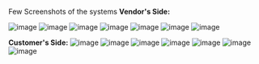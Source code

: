 Few Screenshots of the systems
**Vendor's Side:**

![image](https://github.com/RohitBajracharya/E-FashionStore-App-Flutter-/assets/104704874/b619353b-5051-40d5-9863-5772a79cf328)      ![image](https://github.com/RohitBajracharya/E-FashionStore-App-Flutter-/assets/104704874/fbf157e3-ded3-475f-aaa6-91f071d5242e) ![image](https://github.com/RohitBajracharya/E-FashionStore-App-Flutter-/assets/104704874/99b0aabe-c861-45f6-bfac-5ce342ddcd27) ![image](https://github.com/RohitBajracharya/E-FashionStore-App-Flutter-/assets/104704874/c606616d-9abb-4d73-932c-d94504532d8a) ![image](https://github.com/RohitBajracharya/E-FashionStore-App-Flutter-/assets/104704874/5b26b02b-c234-439e-a837-79d5ae04fe85) ![image](https://github.com/RohitBajracharya/E-FashionStore-App-Flutter-/assets/104704874/8a807bfc-22a0-4821-a9cf-ab92935dcfef) ![image](https://github.com/RohitBajracharya/E-FashionStore-App-Flutter-/assets/104704874/9a5cf1db-f8d3-4b5f-bbd4-d51f24673921)


**Customer's Side:**
 ![image](https://github.com/RohitBajracharya/E-FashionStore-App-Flutter-/assets/104704874/e7964f94-9733-4ad5-9ce3-2eb8076c0266) ![image](https://github.com/RohitBajracharya/E-FashionStore-App-Flutter-/assets/104704874/c1a21728-c461-4888-a70d-e848ef5c4af7) ![image](https://github.com/RohitBajracharya/E-FashionStore-App-Flutter-/assets/104704874/08d47094-e42f-4252-adbb-6a504bcd69d0) ![image](https://github.com/RohitBajracharya/E-FashionStore-App-Flutter-/assets/104704874/7ff0c741-59f5-4cc7-9302-94ae83b4b5e8) ![image](https://github.com/RohitBajracharya/E-FashionStore-App-Flutter-/assets/104704874/4950d3eb-1a3a-4559-a467-2b6e7d3090d6) ![image](https://github.com/RohitBajracharya/E-FashionStore-App-Flutter-/assets/104704874/b40e40a4-d630-41d2-8924-0580076cacca) ![image](https://github.com/RohitBajracharya/E-FashionStore-App-Flutter-/assets/104704874/259e87b5-295c-4623-af17-126cabb0b02c)






    
      
     
